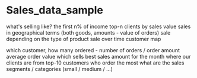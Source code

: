 # Sales_data_sample

what's selling like? the first n% of income
top-n clients by sales value
sales in geographical terms (both goods, amounts - value of orders)
sale depending on the type of product
sale over time
customer map

which customer, how many ordered - number of orders / order amount
average order value
which sells best
sales amount for the month
where our clients are from
top-10 customers who order the most
what are the sales segments / categories (small / medium / ...)
